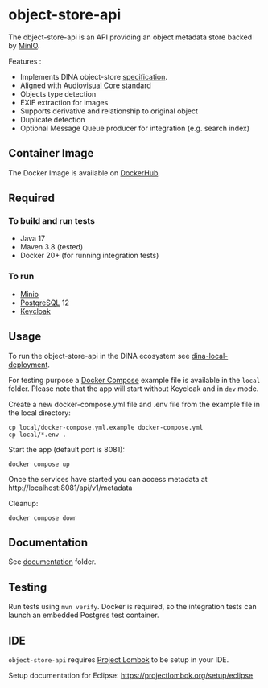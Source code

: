 # object-store-api

The object-store-api is an API providing an object metadata store backed by [MinIO](https://min.io/).

Features :
 * Implements DINA object-store [specification](https://dina-web.github.io/object-store-specs/).
 * Aligned with [Audiovisual Core](https://ac.tdwg.org/termlist/) standard
 * Objects type detection
 * EXIF extraction for images
 * Supports derivative and relationship to original object
 * Duplicate detection
 * Optional Message Queue producer for integration (e.g. search index)

## Container Image
The Docker Image is available on [DockerHub](https://hub.docker.com/r/aafcbicoe/object-store-api/tags).

## Required

### To build and run tests
* Java 17
* Maven 3.8 (tested)
* Docker 20+ (for running integration tests)

### To run
* [Minio](https://min.io/)
* [PostgreSQL](https://www.postgresql.org/) 12
* [Keycloak](https://www.keycloak.org/)

## Usage

To run the object-store-api in the DINA ecosystem see [dina-local-deployment](https://github.com/AAFC-BICoE/dina-local-deployment).

For testing purpose a [Docker Compose](https://docs.docker.com/compose/) example file is available in the `local` folder.
Please note that the app will start without Keycloak and in `dev` mode.

Create a new docker-compose.yml file and .env file from the example file in the local directory:

```
cp local/docker-compose.yml.example docker-compose.yml
cp local/*.env .
```

Start the app (default port is 8081):

```
docker compose up
```

Once the services have started you can access metadata at http://localhost:8081/api/v1/metadata

Cleanup:
```
docker compose down
```

## Documentation

See [documentation](https://github.com/AAFC-BICoE/object-store-api/tree/master/docs) folder.

## Testing
Run tests using `mvn verify`. Docker is required, so the integration tests can launch an embedded Postgres test container.

## IDE

`object-store-api` requires [Project Lombok](https://projectlombok.org/) to be setup in your IDE.

Setup documentation for Eclipse: <https://projectlombok.org/setup/eclipse>

